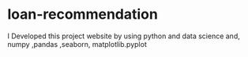 # loan-recommendation
I Developed this project website by using python and data science and, numpy ,pandas ,seaborn, matplotlib.pyplot
